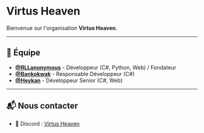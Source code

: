 # Virtus Heaven

Bienvenue sur l'organisation **Virtus Heaven**.

---

## 👥 Équipe

- **[@RLLanonymous](https://github.com/RLLanonymous)** - Développeur (C#, Python, Web) / Fondateur
- **[@Bankokwak](https://github.com/Bankokwak)** - Responsable Développeur (C#)
- **[@Heykan](https://github.com/Heykan)** - Développeur Senior (C#, Web)

---

## 📬 Nous contacter

- 💬 Discord : [Virtus Heaven](https://discord.gg/WUdr5zpMeP)
